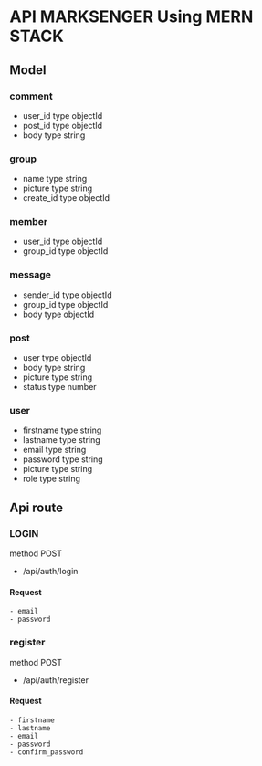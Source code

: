 # API MARKSENGER Using MERN STACK #
## Model ##
### comment ###
- user_id type objectId
- post_id type objectId
- body type string

### group ###
- name type string
- picture type string
- create_id type objectId

### member ###
- user_id type objectId
- group_id type objectId

### message ###
- sender_id type objectId
- group_id type objectId
- body type objectId

### post ###
- user type objectId
- body type string
- picture type string
- status type number

### user ###
- firstname type string
- lastname type string
- email type string
- password type string
- picture type string
- role type string

## Api route ##
### LOGIN ###
  method POST
  - /api/auth/login
  #### Request ####
    - email
    - password

### register ###
  method POST
  - /api/auth/register
  #### Request ####
    - firstname
    - lastname
    - email
    - password
    - confirm_password
